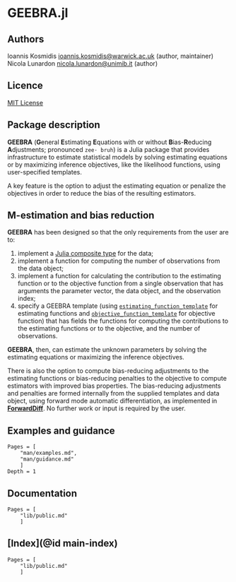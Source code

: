 # GEEBRA.jl

## Authors

Ioannis Kosmidis <ioannis.kosmidis@warwick.ac.uk> (author, maintainer) 
Nicola Lunardon <nicola.lunardon@unimib.it> (author)

## Licence

[MIT License](https://github.com/ikosmidis/GEEBRA.jl/blob/master/LICENSE.md)

## Package description

**GEEBRA** (**G**eneral **E**stimating **E**quations with or without
**B**ias-**R**educing **A**djustments; pronounced `zee· bruh`) is a
Julia package that provides infrastructure to estimate statistical
models by solving estimating equations or by maximizing inference
objectives, like the likelihood functions, using user-specified
templates. 

A key feature is the option to adjust the estimating equation or
penalize the objectives in order to reduce the bias of the resulting
estimators.

## M-estimation and bias reduction

**GEEBRA** has been designed so that the only requirements from the user are to:
1. implement a [Julia composite type](https://docs.julialang.org/en/v1/manual/types/index.html) for the data;
2. implement a function for computing the number of observations from the data object;
3. implement a function for calculating the contribution to the estimating function or to the objective function from a single observation that has arguments the parameter vector, the data object, and the observation index;
4. specify a GEEBRA template (using [`estimating_function_template`](@ref) for estimating functions and [`objective_function_template`](@ref) for objective function) that has fields the functions for computing the contributions to the estimating functions or to the objective, and the number of observations.

**GEEBRA**, then, can estimate the unknown parameters by solving the estimating equations or maximizing the inference objectives. 

There is also the option to compute bias-reducing adjustments to the estimating functions or bias-reducing penalties to the objective to compute estimators with improved bias properties.  The bias-reducing adjustments and penalties are formed internally from the supplied templates and data object, using forward mode automatic differentiation, as implemented in [**ForwardDiff**](https://github.com/JuliaDiff/ForwardDiff.jl). No further work or input is required by the user.

## Examples and guidance
```@contents
Pages = [
    "man/examples.md",
    "man/guidance.md"
    ]
Depth = 1
```

## Documentation

```@contents
Pages = [
    "lib/public.md"
    ]
```

## [Index](@id main-index)

```@index
Pages = [
    "lib/public.md"
    ]
```

